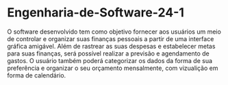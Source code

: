 # Engenharia-de-Software-24-1
O software desenvolvido tem como objetivo fornecer aos usuários um meio de controlar e organizar suas finanças pessoais a partir de uma interface gráfica amigável. Além de rastrear as suas despesas e estabelecer metas para suas finanças, será possível realizar a previsão e agendamento de gastos. O usuário também poderá categorizar os dados da forma de sua preferência e organizar o seu orçamento mensalmente, com vizualição em forma de calendário.
